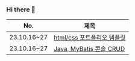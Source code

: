 ### Hi there 👋

<!--
**jaehyukpyon2/jaehyukpyon2** is a ✨ _special_ ✨ repository because its `README.md` (this file) appears on your GitHub profile.

Here are some ideas to get you started:

- 🔭 I’m currently working on ...
- 🌱 I’m currently learning ...
- 👯 I’m looking to collaborate on ...
- 🤔 I’m looking for help with ...
- 💬 Ask me about ...
- 📫 How to reach me: ...
- 😄 Pronouns: ...
- ⚡ Fun fact: ...
-->

| No. | 제목 |
| --- | --- |
| 23.10.16~27 | <a href="https://github.com/jaehyukpyon2/htmlcssjs-book">html/css 포트폴리오 템플릿</a> |
| 23.10.16~27 | <a href="https://github.com/jaehyukpyon2/MyBatisPlainJavaConfig">Java, MyBatis 콘솔 CRUD</a> | 
